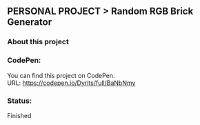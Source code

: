 ## PERSONAL PROJECT > Random RGB Brick Generator 

### About this project
### CodePen:
You can find this project on CodePen.  
URL: https://codepen.io/Dyrits/full/BaNbNmy

### Status:  
Finished 